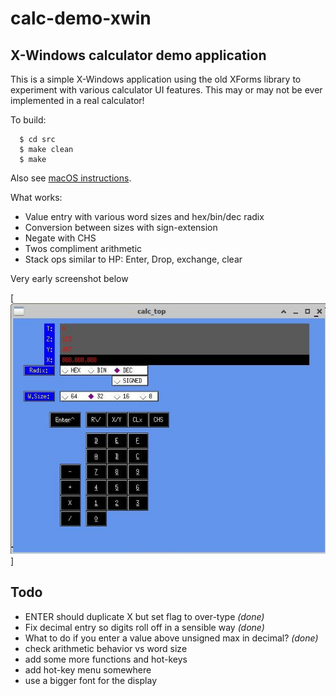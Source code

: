 # calc-demo-xwin
## X-Windows calculator demo application

This is a simple X-Windows application using the old XForms library
to experiment with various calculator UI features.  This may or may
not be ever implemented in a real calculator!

To build:
```
  $ cd src
  $ make clean
  $ make
```

Also see [macOS instructions](README-MacOS.md).

What works:

* Value entry with various word sizes and hex/bin/dec radix
* Conversion between sizes with sign-extension
* Negate with CHS
* Twos compliment arithmetic
* Stack ops similar to HP: Enter, Drop, exchange, clear

Very early screenshot below

[![early_screenshot.jpg](pix/early_screenshot.jpg)]

## Todo

* ENTER should duplicate X but set flag to over-type _(done)_
* Fix decimal entry so digits roll off in a sensible way _(done)_
* What to do if you enter a value above unsigned max in decimal? _(done)_
* check arithmetic behavior vs word size
* add some more functions and hot-keys
* add hot-key menu somewhere
* use a bigger font for the display

